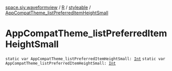 [space.siy.waveformview](../../index.md) / [R](../index.md) / [styleable](index.md) / [AppCompatTheme_listPreferredItemHeightSmall](./-app-compat-theme_list-preferred-item-height-small.md)

# AppCompatTheme_listPreferredItemHeightSmall

`static var AppCompatTheme_listPreferredItemHeightSmall: `[`Int`](https://kotlinlang.org/api/latest/jvm/stdlib/kotlin/-int/index.html)
`static var AppCompatTheme_listPreferredItemHeightSmall: `[`Int`](https://kotlinlang.org/api/latest/jvm/stdlib/kotlin/-int/index.html)